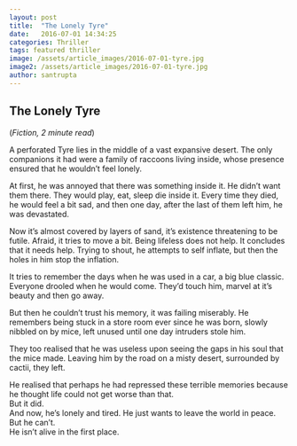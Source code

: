 ```yaml
---
layout: post
title:  "The Lonely Tyre"
date:   2016-07-01 14:34:25
categories: Thriller
tags: featured thriller
image: /assets/article_images/2016-07-01-tyre.jpg
image2: /assets/article_images/2016-07-01-tyre.jpg
author: santrupta
---
```

<h2>The Lonely Tyre </h2>
(<i>Fiction, 2 minute read</i>)
<p>A perforated Tyre lies in the middle of a vast expansive desert. The only companions it had were a family of raccoons living inside, whose presence ensured that he wouldn’t feel lonely. </p>

<p>At first, he was annoyed that there was something inside it. He didn’t want them there. They would play, eat, sleep die inside it. Every time they died, he would feel a bit sad, and then one day, after the last of them left him, he was devastated. </p>

<p>Now it’s almost covered by layers of sand, it’s existence threatening to be futile. Afraid, it tries to move a bit. Being lifeless does not help. It concludes that it needs help. Trying to shout, he attempts to self inflate, but then the holes in him stop the inflation. </p>

<p>It tries to remember the days when he was used in a car, a big blue classic. Everyone drooled when he would come. They’d touch him, marvel at it’s beauty and then go away. </p>

<p>But then he couldn’t trust his memory, it was failing miserably. 
He remembers being stuck in a store room ever since he was born, slowly nibbled on by mice, left unused until one day intruders stole him. </p>

<p>They too realised that he was useless upon seeing the gaps in his soul that the mice made. 
Leaving him by the road on a misty desert, surrounded by cactii, they left.</p>

<p>He realised that perhaps he had repressed these terrible memories because he thought life could not get worse than that. <br>
But it did.<br>
And now, he’s lonely and tired. He just wants to leave the world in peace. <br>
But he can’t. <br>
He isn’t alive in the first place.</p>

